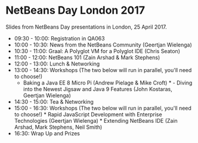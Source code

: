 # NetBeans Day London 2017

Slides from NetBeans Day presentations in London, 25 April 2017.

   * 09:30 - 10:00: Registration in QA063
   * 10:00 - 10:30: News from the NetBeans Community (Geertjan Wielenga)
   * 10:30 - 11:00: Graal: A Polyglot VM for a Polyglot IDE (Chris Seaton)
   * 11:00 - 12:00: NetBeans 101 (Zain Arshad & Mark Stephens)
   * 12:00 - 13:00: Lunch & Networking
   * 13:00 - 14:30: Workshops (The two below will run in parallel, you'll need to choose!)
      - Baking a Java EE 8 Micro Pi (Andrew Pielage & Mike Croft)
    * - Diving into the Newest Jigsaw and Java 9 Features (John Kostaras, Geertjan Wielenga)
   * 14:30 - 15:00: Tea & Networking
   * 15:00 - 16:30: Workshops (The two below will run in parallel, you'll need to choose!)
    * Rapid JavaScript Development with Enterprise Technologies (Geertjan Wielenga)
    * Extending NetBeans IDE (Zain Arshad, Mark Stephens, Neil Smith) 
   * 16:30: Wrap Up and Prizes